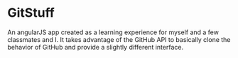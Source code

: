 # GitStuff
An angularJS app created as a learning experience for myself and a few classmates and I.
It takes advantage of the GitHub API to basically clone the behavior of GitHub and provide a slightly different interface.
